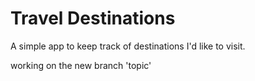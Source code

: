 # Travel Destinations

A simple app to keep track of destinations I'd like to visit.

working on the new branch 'topic'
